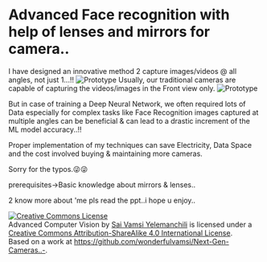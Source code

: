# Advanced Face recognition with help of lenses and mirrors for camera..

I have designed an innovative method 2 capture images/videos @ all angles, not just 1...!!
![Prototype](https://content.fortune.com/wp-content/uploads/2016/09/lrn10_a.jpg)
Usually, our traditional cameras are capable of capturing the videos/images in the Front view only.
![Prototype](https://raw.githubusercontent.com/wonderfulvamsi/Next-Gen-Cameras..-/master/Capture.PNG)

But in case of training a Deep Neural Network, we often required lots of Data especially for complex tasks like  Face Recognition images captured at multiple angles can be beneficial & can lead to a drastic increment of the ML model accuracy..!!

Proper implementation of my techniques can save Electricity, Data Space and the cost involved buying & maintaining more cameras.

Sorry for the typos.😜😜

prerequisites->Basic knowledge about mirrors & lenses..

2 know more about 'me pls read the ppt..i hope u enjoy..

<a rel="license" href="http://creativecommons.org/licenses/by-sa/4.0/"><img alt="Creative Commons License" style="border-width:0" src="https://i.creativecommons.org/l/by-sa/4.0/88x31.png" /></a><br /><span xmlns:dct="http://purl.org/dc/terms/" property="dct:title">Advanced Computer Vision</span> by <a xmlns:cc="http://creativecommons.org/ns#" href="https://wonderfulvamsi.wixsite.com/bettercomputervision" property="cc:attributionName" rel="cc:attributionURL">Sai Vamsi Yelemanchili</a> is licensed under a <a rel="license" href="http://creativecommons.org/licenses/by-sa/4.0/">Creative Commons Attribution-ShareAlike 4.0 International License</a>.<br />Based on a work at <a xmlns:dct="http://purl.org/dc/terms/" href="https://github.com/wonderfulvamsi/Next-Gen-Cameras..-" rel="dct:source">https://github.com/wonderfulvamsi/Next-Gen-Cameras..-</a>.
